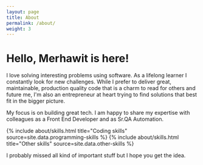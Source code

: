 ```yaml
---
layout: page
title: About
permalink: /about/
weight: 3
---
```


# Hello, Merhawit is here!

I love solving interesting problems using software. As a lifelong learner I
constantly look for new challenges. While I prefer to deliver great,
maintainable, production quality code that is a charm to read for others and
future me, I'm also an entrepreneur at heart trying to find solutions that best
fit in the bigger picture.

My focus is on building great tech. I am happy to share my expertise with
colleagues as a Front End Developer and as Sr.QA Automation.

<div class="row">
{% include about/skills.html title="Coding skills" source=site.data.programming-skills %}
{% include about/skills.html title="Other skills" source=site.data.other-skills %}
</div>

I probably missed all kind of important stuff but I hope you get the idea.
